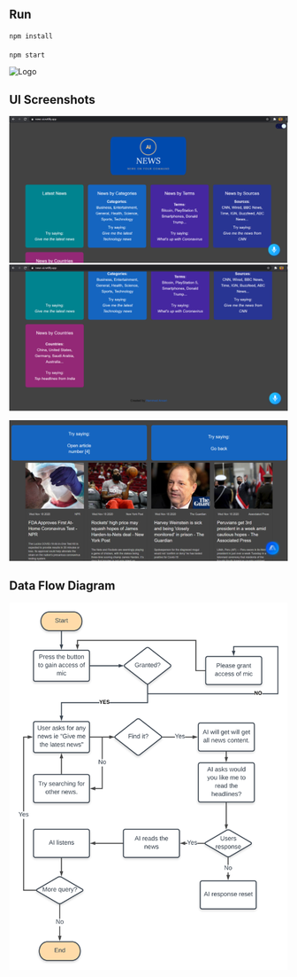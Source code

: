 

## Run

```bash
npm install

npm start
```

![Logo](https://github.com/Padmini-bulnda/Voice-assistant/tree/master/src/images/logo.png)

## UI Screenshots

![Screenshot](https://github.com/Padmini-bulnda/Voice-assistant/blob/master/src/images/U1.png)
![Screenshot](https://github.com/Padmini-bulnda/Voice-assistant/blob/master/src/images/U2.png)

![Screenshot](https://github.com/Padmini-bulnda/Voice-assistant/blob/master/src/images/U4.png)

## Data Flow Diagram

![Diagram](https://github.com/Padmini-bulnda/Voice-assistant/blob/master/src/images/NewsApp.png)
